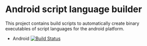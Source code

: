 # Android script language builder
This project contains build scripts to automatically create binary executables of script languages for the android platform.

* Android [![Build Status](https://travis-ci.org/mneuroth/androidscriptlanguagebuilder.svg?branch=master)](https://travis-ci.org/mneuroth/androidscriptlanguagebuilder)
  